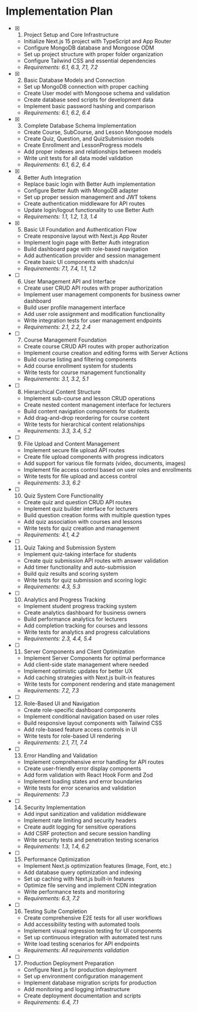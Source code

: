 # Implementation Plan

- [x] 1. Project Setup and Core Infrastructure
  - Initialize Next.js 15 project with TypeScript and App Router
  - Configure MongoDB database and Mongoose ODM
  - Set up project structure with proper folder organization
  - Configure Tailwind CSS and essential dependencies
  - _Requirements: 6.1, 6.3, 7.1, 7.2_

- [x] 2. Basic Database Models and Connection
  - Set up MongoDB connection with proper caching
  - Create User model with Mongoose schema and validation
  - Create database seed scripts for development data
  - Implement basic password hashing and comparison
  - _Requirements: 6.1, 6.2, 6.4_

- [x] 3. Complete Database Schema Implementation
  - Create Course, SubCourse, and Lesson Mongoose models
  - Create Quiz, Question, and QuizSubmission models
  - Create Enrollment and LessonProgress models
  - Add proper indexes and relationships between models
  - Write unit tests for all data model validation
  - _Requirements: 6.1, 6.2, 6.4_

- [x] 4. Better Auth Integration
  - Replace basic login with Better Auth implementation
  - Configure Better Auth with MongoDB adapter
  - Set up proper session management and JWT tokens
  - Create authentication middleware for API routes
  - Update login/logout functionality to use Better Auth
  - _Requirements: 1.1, 1.2, 1.3, 1.4_

- [x] 5. Basic UI Foundation and Authentication Flow
  - Create responsive layout with Next.js App Router
  - Implement login page with Better Auth integration
  - Build dashboard page with role-based navigation
  - Add authentication provider and session management
  - Create basic UI components with shadcn/ui
  - _Requirements: 7.1, 7.4, 1.1, 1.2_

- [ ] 6. User Management API and Interface
  - Create user CRUD API routes with proper authorization
  - Implement user management components for business owner dashboard
  - Build user profile management interface
  - Add user role assignment and modification functionality
  - Write integration tests for user management endpoints
  - _Requirements: 2.1, 2.2, 2.4_

- [ ] 7. Course Management Foundation
  - Create course CRUD API routes with proper authorization
  - Implement course creation and editing forms with Server Actions
  - Build course listing and filtering components
  - Add course enrollment system for students
  - Write tests for course management functionality
  - _Requirements: 3.1, 3.2, 5.1_

- [ ] 8. Hierarchical Content Structure
  - Implement sub-course and lesson CRUD operations
  - Create nested content management interface for lecturers
  - Build content navigation components for students
  - Add drag-and-drop reordering for course content
  - Write tests for hierarchical content relationships
  - _Requirements: 3.3, 3.4, 5.2_

- [ ] 9. File Upload and Content Management
  - Implement secure file upload API routes
  - Create file upload components with progress indicators
  - Add support for various file formats (video, documents, images)
  - Implement file access control based on user roles and enrollments
  - Write tests for file upload and access control
  - _Requirements: 3.3, 6.2_

- [ ] 10. Quiz System Core Functionality
  - Create quiz and question CRUD API routes
  - Implement quiz builder interface for lecturers
  - Build question creation forms with multiple question types
  - Add quiz association with courses and lessons
  - Write tests for quiz creation and management
  - _Requirements: 4.1, 4.2_

- [ ] 11. Quiz Taking and Submission System
  - Implement quiz-taking interface for students
  - Create quiz submission API routes with answer validation
  - Add timer functionality and auto-submission
  - Build quiz results and scoring system
  - Write tests for quiz submission and scoring logic
  - _Requirements: 4.3, 5.3_

- [ ] 10. Analytics and Progress Tracking
  - Implement student progress tracking system
  - Create analytics dashboard for business owners
  - Build performance analytics for lecturers
  - Add completion tracking for courses and lessons
  - Write tests for analytics and progress calculations
  - _Requirements: 2.3, 4.4, 5.4_

- [ ] 11. Server Components and Client Optimization
  - Implement Server Components for optimal performance
  - Add client-side state management where needed
  - Implement optimistic updates for better UX
  - Add caching strategies with Next.js built-in features
  - Write tests for component rendering and state management
  - _Requirements: 7.2, 7.3_

- [ ] 12. Role-Based UI and Navigation
  - Create role-specific dashboard components
  - Implement conditional navigation based on user roles
  - Build responsive layout components with Tailwind CSS
  - Add role-based feature access controls in UI
  - Write tests for role-based UI rendering
  - _Requirements: 2.1, 7.1, 7.4_

- [ ] 13. Error Handling and Validation
  - Implement comprehensive error handling for API routes
  - Create user-friendly error display components
  - Add form validation with React Hook Form and Zod
  - Implement loading states and error boundaries
  - Write tests for error scenarios and validation
  - _Requirements: 7.3_

- [ ] 14. Security Implementation
  - Add input sanitization and validation middleware
  - Implement rate limiting and security headers
  - Create audit logging for sensitive operations
  - Add CSRF protection and secure session handling
  - Write security tests and penetration testing scenarios
  - _Requirements: 1.3, 1.4, 6.2_

- [ ] 15. Performance Optimization
  - Implement Next.js optimization features (Image, Font, etc.)
  - Add database query optimization and indexing
  - Set up caching with Next.js built-in features
  - Optimize file serving and implement CDN integration
  - Write performance tests and monitoring
  - _Requirements: 6.3, 7.2_

- [ ] 16. Testing Suite Completion
  - Create comprehensive E2E tests for all user workflows
  - Add accessibility testing with automated tools
  - Implement visual regression testing for UI components
  - Set up continuous integration with automated test runs
  - Write load testing scenarios for API endpoints
  - _Requirements: All requirements validation_

- [ ] 17. Production Deployment Preparation
  - Configure Next.js for production deployment
  - Set up environment configuration management
  - Implement database migration scripts for production
  - Add monitoring and logging infrastructure
  - Create deployment documentation and scripts
  - _Requirements: 6.4, 7.1_